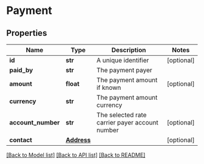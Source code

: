 # Payment

## Properties
Name | Type | Description | Notes
------------ | ------------- | ------------- | -------------
**id** | **str** | A unique identifier | [optional] 
**paid_by** | **str** | The payment payer | 
**amount** | **float** | The payment amount if known | [optional] 
**currency** | **str** | The payment amount currency | 
**account_number** | **str** | The selected rate carrier payer account number | [optional] 
**contact** | [**Address**](Address.md) |  | [optional] 

[[Back to Model list]](../README.md#documentation-for-models) [[Back to API list]](../README.md#documentation-for-api-endpoints) [[Back to README]](../README.md)


